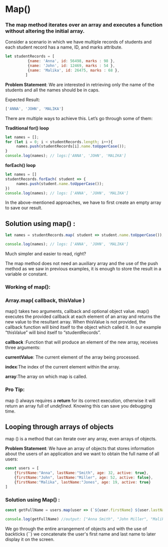 # Map()

### The map method iterates over an array and executes a function without altering the initial array.

Consider a scenario in which we have multiple records of students and each student record has a name, ID, and marks attribute.
```js
let studentRecords = [ 
          {name: 'Anna', id: 56498, marks : 98 },
          {name: 'John', id: 12469, marks : 54 },
          {name: 'Malika', id: 26475, marks : 68 },
         ] 
```
**Problem Statement**: We are interested in retrieving only the name of the students and all the names should be in caps.

Expected Result:
```js
['ANNA', 'JOHN', 'MALIKA']
```
There are multiple ways to achieve this. Let’s go through some of them:

**Traditional for() loop**
```js
let names = [];
for (let i = 0; i < studentRecords.length; i++){
     names.push(studentRecords[i].name.toUpperCase());
}
console.log(names); // logs:['ANNA', 'JOHN', 'MALIKA']
```
**forEach() loop**
```js
let names = []
studentRecords.forEach( student => {
     names.push(student.name.toUpperCase());
})
console.log(names); // logs: ['ANNA', 'JOHN', 'MALIKA']
```

In the above-mentioned approaches, we have to first create an empty array to save our result.

 ## Solution using map() :
```js
let names = studentRecords.map( student => student.name.toUpperCase());

console.log(names); // logs: ['ANNA', 'JOHN', 'MALIKA']
```
Much simpler and easier  to read, right?

The map method does not need an auxiliary array and the use of the push method as we saw in previous examples, it is enough to store the result in a variable or constant.

### Working of map():

### **Array.map( callback, thisValue )**

map() takes two arguments, callback and optional object value.
map() executes the provided callback at each element of an array and returns the new value to the resultant array.
When thisValue is not provided, the callback function will bind itself to the object which called it. In our example “thisValue” will bind itself to “studentRecords”.

**callback** :Function that will produce an element of the new array, receives three arguments:

   **currentValue**: The current element of the array being processed.

   **index**:The index of the current element within the array.

   **array**:The array on which map is called. 

### Pro Tip:
map () always requires a **return** for its correct execution, otherwise it will return an array full of *undefined*. Knowing this can save you debugging time.


## Looping through arrays of objects

map () is a method that can iterate over any array, even arrays of objects.

**Problem Statement**: We have an array of objects that stores information about the users of an application and we want to obtain the full name of all users:

```js
const users = [
    {firstName:"Anna", lastName:"Smith", age: 32, active: true},
    {firstName:"John", lastName:"Miller", age: 52, active: false},
    {firstName:"Malika", lastName:"Jones", age: 19, active: true}
]
```
### Solution using Map() :

```js
const getFullName = users.map(user => (`${user.firstName} ${user.lastName}`));

console.log(getFullName) //output: ["Anna Smith", "John Miller", "Malika Jones"]
```
We go through the entire arrangement of objects and with the use of backticks (``) we concatenate the user's first name and last name to later display it on the screen.





